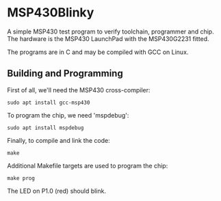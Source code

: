 # MSP430Blinky #

A simple MSP430 test program to verify toolchain, programmer and chip.
The hardware is the MSP430 LaunchPad with the MSP430G2231 fitted.

The programs are in C and may be compiled with GCC on Linux.

## Building and Programming ##

First of all, we'll need the MSP430 cross-compiler:

`sudo apt install gcc-msp430`

To program the chip, we need 'mspdebug':

`sudo apt install mspdebug`

Finally, to compile and link the code:

`make`

Additional Makefile targets are used to program the chip:

`make prog`

The LED on P1.0 (red) should blink.

